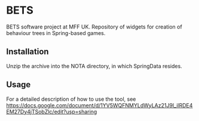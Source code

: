 # BETS
BETS software project at MFF UK. Repository of widgets for creation of behaviour trees in Spring-based games.

## Installation
Unzip the archive into the NOTA directory, in which SpringData resides.

## Usage
For a detailed description of how to use the tool, see https://docs.google.com/document/d/1YV5WQFNMYLdWyLAz21J9l_ilRDE4EM27Dy4jTSobZlc/edit?usp=sharing
